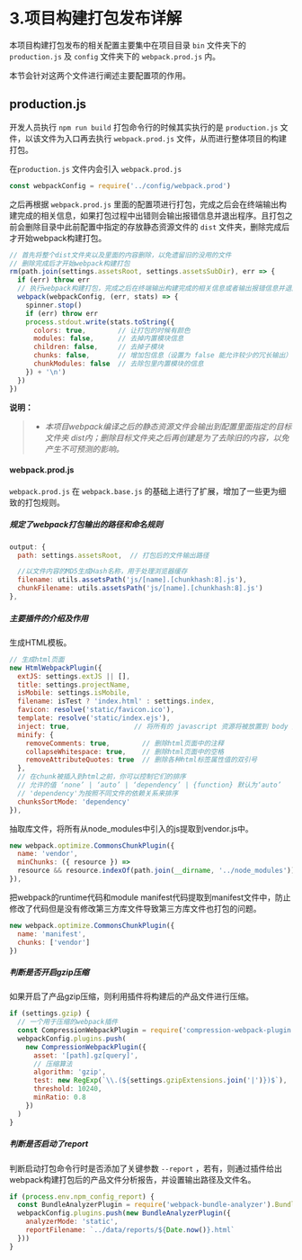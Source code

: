 # 3.项目构建打包发布详解

本项目构建打包发布的相关配置主要集中在项目目录 `bin` 文件夹下的 `production.js` 及 `config` 文件夹下的 `webpack.prod.js` 内。

本节会针对这两个文件进行阐述主要配置项的作用。

## production.js

开发人员执行 `npm run build` 打包命令行的时候其实执行的是 `production.js` 文件，以该文件为入口再去执行 `webpack.prod.js` 文件，从而进行整体项目的构建打包。

在`production.js` 文件内会引入 `webpack.prod.js`

```javascript
const webpackConfig = require('../config/webpack.prod')
```

之后再根据 `webpack.prod.js` 里面的配置项进行打包，完成之后会在终端输出构建完成的相关信息，如果打包过程中出错则会输出报错信息并退出程序。且打包之前会删除目录中此前配置中指定的存放静态资源文件的 `dist` 文件夹，删除完成后才开始webpack构建打包。

```javascript
// 首先将整个dist文件夹以及里面的内容删除，以免遗留旧的没用的文件
// 删除完成后才开始webpack构建打包
rm(path.join(settings.assetsRoot, settings.assetsSubDir), err => {
  if (err) throw err
  // 执行webpack构建打包，完成之后在终端输出构建完成的相关信息或者输出报错信息并退出程序
  webpack(webpackConfig, (err, stats) => {
    spinner.stop()
    if (err) throw err
    process.stdout.write(stats.toString({
      colors: true,        // 让打包的时候有颜色
      modules: false,      // 去掉内置模块信息
      children: false,     // 去掉子模块
      chunks: false,       // 增加包信息（设置为 false 能允许较少的冗长输出）
      chunkModules: false  // 去除包里内置模块的信息
    }) + '\n')
  })
})
```

**说明：**

 >- *本项目webpack编译之后的静态资源文件会输出到配置里面指定的目标文件夹 dist内；删除目标文件夹之后再创建是为了去除旧的内容，以免产生不可预测的影响。*

#### webpack.prod.js

`webpack.prod.js` 在 `webpack.base.js` 的基础上进行了扩展，增加了一些更为细致的打包规则。

##### 规定了webpack打包输出的路径和命名规则

```javascript
output: {
  path: settings.assetsRoot,  // 打包后的文件输出路径

  //以文件内容的MD5生成Hash名称，用于处理浏览器缓存
  filename: utils.assetsPath('js/[name].[chunkhash:8].js'),
  chunkFilename: utils.assetsPath('js/[name].[chunkhash:8].js')
},
```

##### 主要插件的介绍及作用

生成HTML模板。

```javascript
// 生成html页面
new HtmlWebpackPlugin({
  extJS: settings.extJS || [],
  title: settings.projectName,
  isMobile: settings.isMobile,
  filename: isTest ? 'index.html' : settings.index,
  favicon: resolve('static/favicon.ico'),
  template: resolve('static/index.ejs'),
  inject: true,                // 将所有的 javascript 资源将被放置到 body 元素的底部
  minify: {
    removeComments: true,        // 删除html页面中的注释
    collapseWhitespace: true,    // 删除html页面中的空格
    removeAttributeQuotes: true  // 删除各种html标签属性值的双引号
  },
  // 在chunk被插入到html之前，你可以控制它们的排序
  // 允许的值 ‘none’ | ‘auto’ | ‘dependency’ | {function} 默认为‘auto’
  // 'dependency'为按照不同文件的依赖关系来排序
  chunksSortMode: 'dependency'
}),
```

抽取库文件，将所有从node_modules中引入的js提取到vendor.js中。

```javascript
new webpack.optimize.CommonsChunkPlugin({
  name: 'vendor',
  minChunks: ({ resource }) => 
  resource && resource.indexOf(path.join(__dirname, '../node_modules')) >= 0
}),
```

把webpack的runtime代码和module manifest代码提取到manifest文件中，防止修改了代码但是没有修改第三方库文件导致第三方库文件也打包的问题。

```javascript
new webpack.optimize.CommonsChunkPlugin({
  name: 'manifest',
  chunks: ['vendor']
})
```

##### 判断是否开启gzip压缩

如果开启了产品gzip压缩，则利用插件将构建后的产品文件进行压缩。

```javascript
if (settings.gzip) {
  // 一个用于压缩的webpack插件
  const CompressionWebpackPlugin = require('compression-webpack-plugin')
  webpackConfig.plugins.push(
    new CompressionWebpackPlugin({
      asset: '[path].gz[query]',
      // 压缩算法
      algorithm: 'gzip',
      test: new RegExp(`\\.(${settings.gzipExtensions.join('|')})$`),
      threshold: 10240,
      minRatio: 0.8
    })
  )
}
```

##### 判断是否启动了report

判断启动打包命令行时是否添加了关键参数 `--report` ，若有，则通过插件给出webpack构建打包后的产品文件分析报告，并设置输出路径及文件名。

```javascript
if (process.env.npm_config_report) {
  const BundleAnalyzerPlugin = require('webpack-bundle-analyzer').BundleAnalyzerPlugin
  webpackConfig.plugins.push(new BundleAnalyzerPlugin({
    analyzerMode: 'static',
    reportFilename: `../data/reports/${Date.now()}.html`
  }))
}
```


